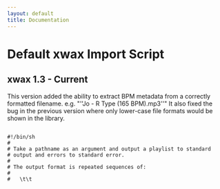 ```yaml
---
layout: default
title: Documentation
---
```

# Default xwax Import Script

## xwax 1.3 - Current

This version added the ability to extract BPM metadata from a correctly formatted filename. e.g. "''Jo - R Type (165 BPM).mp3''"
It also fixed the bug in the previous version where only lower-case file formats would be shown in the library.

<code bash scan>
#!/bin/sh
#
# Take a pathname as an argument and output a playlist to standard
# output and errors to standard error.
#
# The output format is repeated sequences of:
#
#   <pathname>\t<artist>\t<title>[\t<bpm>]\n
#
# If the tab (\t) or newline (\n) characters appear in a filename,
# unexpected things will happen.

PATHNAME="$1"

if [ -d "$PATHNAME" ]; then
	find -L "$PATHNAME" -type f |
		grep -iE '\.(ogg|oga|aac|cdaudio|mp3|flac|wav|aif|aiff|m4a|wma)$'
else
	cat "$PATHNAME"
fi |

# Parse artist and title information from matching filenames

sed -n '
{
# /[<ABnum>[.]] <artist> - <title>.ext
s:/\([A-H]\?[A0-9]\?[0-9].\? \+\)\?\([^/]*\) \+- \+\([^/]*\)\.[A-Z0-9]*$:\0\t\2\t\3:pi
t

# /<artist> - <album>[/(Disc|Side) <name>]/[<ABnum>[.]] <title>.ext
s:/\([^/]*\) \+- \+\([^/]*\)\(/\(disc\|side\) [0-9A-Z][^/]*\)\?/\([A-H]\?[A0-9]\?[0-9].\? \+\)\?\([^/]*\)\.[A-Z0-9]*$:\0\t\1\t\6:pi
t

# /[<ABnum>[.]] <name>.ext
s:/\([A-H]\?[A0-9]\?[0-9].\? \+\)\?\([^/]*\)\.[A-Z0-9]*$:\0\t\t\2:pi
}' |

# Extract BPM metadata from title (eg. "Ghostbusters (115.6 BPM)")

sed '
{
# BPM
s:\(.*\) *(\([0-9]\+\.\?[0-9]\+\) *BPM)$:\1\t\2:
}'
</code>

## xwax 1.2

This version of the xwax script only adds known file formats to the library. There is a known bug where only lower case file extensions are added to the library.

<code bash scan>
#!/bin/sh
#
# Take a pathname as an argument and output a playlist to standard
# output and errors to standard error.
#
# The output format is repeated sequences of:
#
#   <pathname>\t<artist>\t<title>\n
#
# If the tab (\t) or newline (\n) characters appear in a filename,
# unexpected things will happen.

PATHNAME="$1"

if [ -d "$PATHNAME" ]; then
	find -L "$PATHNAME" -type f |
		grep -E '\.(ogg|oga|aac|cdaudio|mp3|flac|wav|aif|aiff|m4a|wma)$'
else
	cat "$PATHNAME"
fi | sed -n '
{
# /[<num>[.]] <artist> - <title>.ext
s:/\([0-9]\+.\? \+\)\?\([^/]*\) \+- \+\([^/]*\)\.[A-Z0-9]*$:\0\t\2\t\3:pi
t

# /<artist> - <album>[/(Disc|Side) <name>]/[<ABnum>[.]] <title>.ext
s:/\([^/]*\) \+- \+\([^/]*\)\(/\(disc\|side\) [0-9A-Z][^/]*\)\?/\([A-H]\?[A0-9]\?[0-9].\? \+\)\?\([^/]*\)\.[A-Z0-9]*$:\0\t\1\t\6:pi
t

# /[<ABnum>[.]] <name>.ext
s:/\([A-H]\?[A0-9]\?[0-9].\? \+\)\?\([^/]*\)\.[A-Z0-9]*$:\0\t\t\2:pi
}
'
</code>


## xwax ? - 1.1

<code bash scan>
#!/bin/sh
#
# Take a pathname as an argument and output a playlist to standard
# output and errors to standard error.
#
# The output format is repeated sequences of:
#
#   <pathname>\t<artist>\t<title>\n
#
# If the tab (\t) or newline (\n) characters appear in a filename,
# unexpected things will happen.

PATHNAME="$1"

if [ -d "$PATHNAME" ]; then
	find -L "$PATHNAME" -type f
else
	cat "$PATHNAME"
fi | sed -n '
{
# /[<num>[.]] <artist> - <title>.ext
s:/\([0-9]\+.\? \+\)\?\([^/]*\) \+- \+\([^/]*\)\.[A-Z0-9]*$:\0\t\2\t\3:pi
t

# /<artist> - <album>[/(Disc|Side) <name>]/[<ABnum>[.]] <title>.ext
s:/\([^/]*\) \+- \+\([^/]*\)\(/\(disc\|side\) [0-9A-Z][^/]*\)\?/\([A-H]\?[A0-9]\?[0-9].\? \+\)\?\([^/]*\)\.[A-Z0-9]*$:\0\t\1\t\6:pi
t

# /[<ABnum>[.]] <name>.ext
s:/\([A-H]\?[A0-9]\?[0-9].\? \+\)\?\([^/]*\)\.[A-Z0-9]*$:\0\t\t\2:pi
}
'</code>